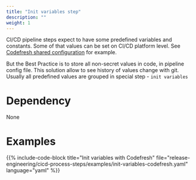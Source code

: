 ```yaml
---
title: "Init variables step"
description: ""
weight: 1
---
```


CI/CD pipeline steps expect to have some predefined variables and constants.
Some of that values can be set on CI/CD platform level.
See [Codefresh shared configuration](https://g.codefresh.io/account/shared-config) for example.

But the Best Practice is to store all non-secret values in code, in pipeline
config file.
This solution allow to see history of values change with git.
Usually all predefined values are grouped in special step - `init variables`

# Dependency

None

# Examples

{{% include-code-block title="Init variables with Codefresh" file="release-engineering/cicd-process-steps/examples/init-variables-codefresh.yaml" language="yaml" %}}
